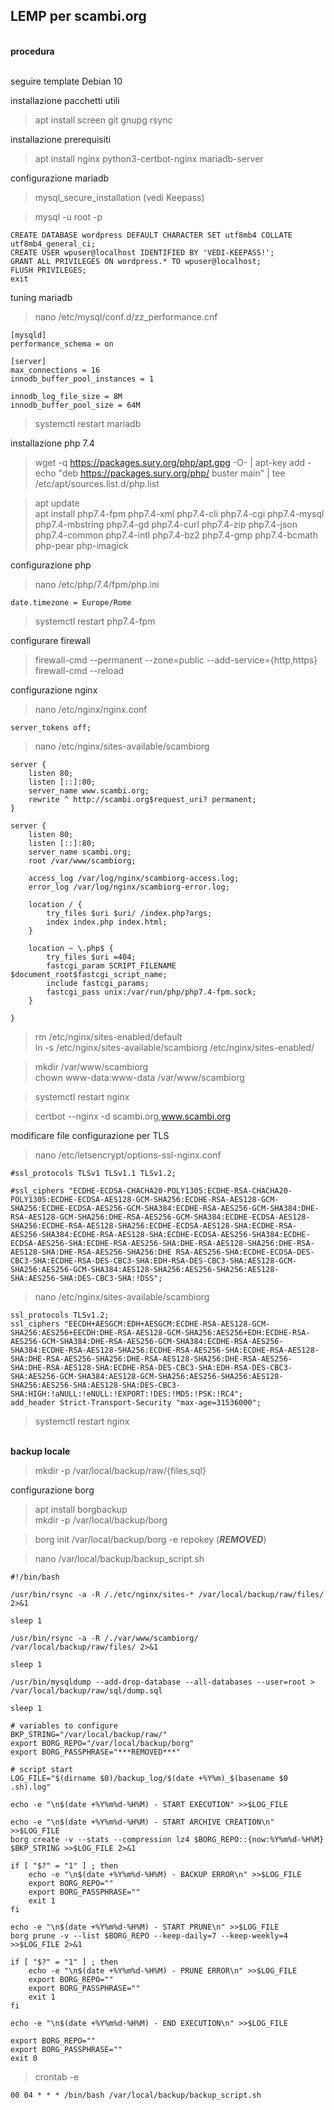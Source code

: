 ## LEMP per scambi.org

<br/> **procedura**

<br/> seguire template Debian 10

installazione pacchetti utili
>apt install screen git gnupg rsync

installazione prerequisiti
>apt install nginx python3-certbot-nginx mariadb-server

configurazione mariadb
>mysql_secure_installation  (vedi Keepass)

>mysql -u root -p

    CREATE DATABASE wordpress DEFAULT CHARACTER SET utf8mb4 COLLATE utf8mb4_general_ci;
    CREATE USER wpuser@localhost IDENTIFIED BY 'VEDI-KEEPASS!';
    GRANT ALL PRIVILEGES ON wordpress.* TO wpuser@localhost;
    FLUSH PRIVILEGES;
    exit

tuning mariadb
>nano /etc/mysql/conf.d/zz_performance.cnf  

    [mysqld]
    performance_schema = on

    [server]
    max_connections = 16
    innodb_buffer_pool_instances = 1

    innodb_log_file_size = 8M
    innodb_buffer_pool_size = 64M

>systemctl restart mariadb

installazione php 7.4
>wget -q https://packages.sury.org/php/apt.gpg -O- | apt-key add -  
>echo "deb https://packages.sury.org/php/ buster main" | tee /etc/apt/sources.list.d/php.list  

>apt update  
>apt install php7.4-fpm php7.4-xml php7.4-cli php7.4-cgi php7.4-mysql php7.4-mbstring php7.4-gd php7.4-curl php7.4-zip php7.4-json php7.4-common php7.4-intl php7.4-bz2 php7.4-gmp php7.4-bcmath php-pear php-imagick  

configurazione php
>nano /etc/php/7.4/fpm/php.ini

    date.timezone = Europe/Rome

>systemctl restart php7.4-fpm

configurare firewall
>firewall-cmd --permanent --zone=public --add-service={http,https}  
>firewall-cmd --reload

configurazione nginx
>nano /etc/nginx/nginx.conf

    server_tokens off;

>nano /etc/nginx/sites-available/scambiorg

    server {
        listen 80;
        listen [::]:80;
        server_name www.scambi.org;
        rewrite ^ http://scambi.org$request_uri? permanent;
    }

    server {
        listen 80;
        listen [::]:80;
        server_name scambi.org;
        root /var/www/scambiorg;

        access_log /var/log/nginx/scambiorg-access.log;
        error_log /var/log/nginx/scambiorg-error.log;

        location / {
            try_files $uri $uri/ /index.php?args;
            index index.php index.html;
        }

        location ~ \.php$ {
            try_files $uri =404;
            fastcgi_param SCRIPT_FILENAME $document_root$fastcgi_script_name;
            include fastcgi_params;
            fastcgi_pass unix:/var/run/php/php7.4-fpm.sock;
        }

    }


>rm /etc/nginx/sites-enabled/default  
>ln -s /etc/nginx/sites-available/scambiorg /etc/nginx/sites-enabled/

>mkdir /var/www/scambiorg  
>chown www-data:www-data /var/www/scambiorg  

>systemctl restart nginx

>certbot --nginx -d scambi.org,www.scambi.org

modificare file configurazione per TLS  
>nano /etc/letsencrypt/options-ssl-nginx.conf

    #ssl_protocols TLSv1 TLSv1.1 TLSv1.2;

    #ssl_ciphers "ECDHE-ECDSA-CHACHA20-POLY1305:ECDHE-RSA-CHACHA20-POLY1305:ECDHE-ECDSA-AES128-GCM-SHA256:ECDHE-RSA-AES128-GCM-SHA256:ECDHE-ECDSA-AES256-GCM-SHA384:ECDHE-RSA-AES256-GCM-SHA384:DHE-RSA-AES128-GCM-SHA256:DHE-RSA-AES256-GCM-SHA384:ECDHE-ECDSA-AES128-SHA256:ECDHE-RSA-AES128-SHA256:ECDHE-ECDSA-AES128-SHA:ECDHE-RSA-AES256-SHA384:ECDHE-RSA-AES128-SHA:ECDHE-ECDSA-AES256-SHA384:ECDHE-ECDSA-AES256-SHA:ECDHE-RSA-AES256-SHA:DHE-RSA-AES128-SHA256:DHE-RSA-AES128-SHA:DHE-RSA-AES256-SHA256:DHE RSA-AES256-SHA:ECDHE-ECDSA-DES-CBC3-SHA:ECDHE-RSA-DES-CBC3-SHA:EDH-RSA-DES-CBC3-SHA:AES128-GCM-SHA256:AES256-GCM-SHA384:AES128-SHA256:AES256-SHA256:AES128-SHA:AES256-SHA:DES-CBC3-SHA:!DSS";

>nano /etc/nginx/sites-available/scambiorg

    ssl_protocols TLSv1.2;
    ssl_ciphers "EECDH+AESGCM:EDH+AESGCM:ECDHE-RSA-AES128-GCM-SHA256:AES256+EECDH:DHE-RSA-AES128-GCM-SHA256:AES256+EDH:ECDHE-RSA-AES256-GCM-SHA384:DHE-RSA-AES256-GCM-SHA384:ECDHE-RSA-AES256-SHA384:ECDHE-RSA-AES128-SHA256:ECDHE-RSA-AES256-SHA:ECDHE-RSA-AES128-SHA:DHE-RSA-AES256-SHA256:DHE-RSA-AES128-SHA256:DHE-RSA-AES256-SHA:DHE-RSA-AES128-SHA:ECDHE-RSA-DES-CBC3-SHA:EDH-RSA-DES-CBC3-SHA:AES256-GCM-SHA384:AES128-GCM-SHA256:AES256-SHA256:AES128-SHA256:AES256-SHA:AES128-SHA:DES-CBC3-SHA:HIGH:!aNULL:!eNULL:!EXPORT:!DES:!MD5:!PSK:!RC4";
    add_header Strict-Transport-Security "max-age=31536000";

>systemctl restart nginx

<br/>**backup locale**

>mkdir -p /var/local/backup/raw/{files,sql}  

configurazione borg
>apt install borgbackup  
>mkdir -p /var/local/backup/borg  

>borg init /var/local/backup/borg -e repokey (***REMOVED***)  

>nano /var/local/backup/backup_script.sh

    #!/bin/bash

    /usr/bin/rsync -a -R /./etc/nginx/sites-* /var/local/backup/raw/files/ 2>&1

    sleep 1

    /usr/bin/rsync -a -R /./var/www/scambiorg/ /var/local/backup/raw/files/ 2>&1

    sleep 1

    /usr/bin/mysqldump --add-drop-database --all-databases --user=root > /var/local/backup/raw/sql/dump.sql

    sleep 1

    # variables to configure
    BKP_STRING="/var/local/backup/raw/"
    export BORG_REPO="/var/local/backup/borg"
    export BORG_PASSPHRASE="***REMOVED***"

    # script start
    LOG_FILE="$(dirname $0)/backup_log/$(date +%Y%m)_$(basename $0 .sh).log"

    echo -e "\n$(date +%Y%m%d-%H%M) - START EXECUTION" >>$LOG_FILE

    echo -e "\n$(date +%Y%m%d-%H%M) - START ARCHIVE CREATION\n" >>$LOG_FILE
    borg create -v --stats --compression lz4 $BORG_REPO::{now:%Y%m%d-%H%M} $BKP_STRING >>$LOG_FILE 2>&1

    if [ "$?" = "1" ] ; then
        echo -e "\n$(date +%Y%m%d-%H%M) - BACKUP ERROR\n" >>$LOG_FILE
        export BORG_REPO=""
        export BORG_PASSPHRASE=""
        exit 1
    fi

    echo -e "\n$(date +%Y%m%d-%H%M) - START PRUNE\n" >>$LOG_FILE
    borg prune -v --list $BORG_REPO --keep-daily=7 --keep-weekly=4 >>$LOG_FILE 2>&1

    if [ "$?" = "1" ] ; then
        echo -e "\n$(date +%Y%m%d-%H%M) - PRUNE ERROR\n" >>$LOG_FILE
        export BORG_REPO=""
        export BORG_PASSPHRASE=""
        exit 1
    fi

    echo -e "\n$(date +%Y%m%d-%H%M) - END EXECUTION\n" >>$LOG_FILE

    export BORG_REPO=""
    export BORG_PASSPHRASE=""
    exit 0

>crontab -e

    00 04 * * * /bin/bash /var/local/backup/backup_script.sh
